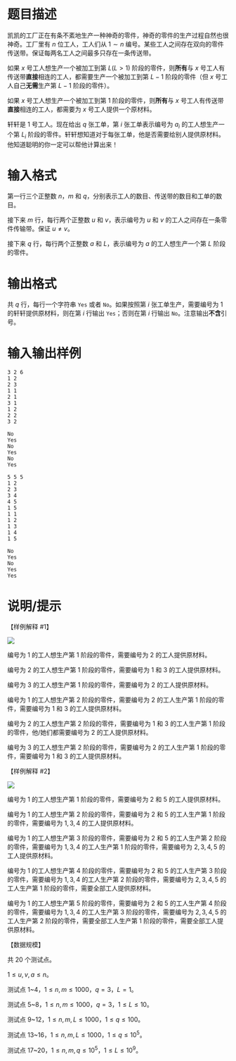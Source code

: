# 题目描述

凯凯的工厂正在有条不紊地生产一种神奇的零件，神奇的零件的生产过程自然也很神奇。工厂里有 $n$ 位工人，工人们从 $1 \sim n$ 编号。某些工人之间存在双向的零件传送带。保证每两名工人之间最多只存在一条传送带。

如果 $x$ 号工人想生产一个被加工到第 $L (L \gt 1)$ 阶段的零件，则**所有**与 $x$ 号工人有传送带**直接**相连的工人，都需要生产一个被加工到第 $L - 1$ 阶段的零件（但 $x$ 号工人自己**无需**生产第 $L - 1$ 阶段的零件）。

如果 $x$ 号工人想生产一个被加工到第 1 阶段的零件，则**所有**与 $x$ 号工人有传送带**直接**相连的工人，都需要为 $x$ 号工人提供一个原材料。

轩轩是 1 号工人。现在给出 $q$ 张工单，第 $i$ 张工单表示编号为 $a_i$ 的工人想生产一个第 $L_i$ 阶段的零件。轩轩想知道对于每张工单，他是否需要给别人提供原材料。他知道聪明的你一定可以帮他计算出来！

# 输入格式

第一行三个正整数 $n$，$m$ 和 $q$，分别表示工人的数目、传送带的数目和工单的数目。

接下来 $m$ 行，每行两个正整数 $u$ 和 $v$，表示编号为 $u$ 和 $v$ 的工人之间存在一条零件传输带。保证 $u \neq v$。

接下来 $q$ 行，每行两个正整数 $a$ 和 $L$，表示编号为 $a$ 的工人想生产一个第 $L$ 阶段的零件。

# 输出格式

共 $q$ 行，每行一个字符串 `Yes` 或者 `No`。如果按照第 $i$ 张工单生产，需要编号为 1 的轩轩提供原材料，则在第 $i$ 行输出 `Yes`；否则在第 $i$ 行输出 `No`。注意输出**不含**引号。

# 输入输出样例

```input1
3 2 6
1 2
2 3
1 1
2 1
3 1
1 2
2 2
3 2
```

```output1
No
Yes
No
Yes
No
Yes
```

```input2
5 5 5
1 2
2 3
3 4
4 5
1 5
1 1
1 2
1 3
1 4
1 5
```

```output2
No
Yes
No
Yes
Yes
```

# 说明/提示

【样例解释 #1】

![](file://1.png)

编号为 1 的工人想生产第 1 阶段的零件，需要编号为 2 的工人提供原材料。

编号为 2 的工人想生产第 1 阶段的零件，需要编号为 1 和 3 的工人提供原材料。

编号为 3 的工人想生产第 1 阶段的零件，需要编号为 2 的工人提供原材料。

编号为 1 的工人想生产第 2 阶段的零件，需要编号为 2 的工人生产第 1 阶段的零件，需要编号为 1 和 3 的工人提供原材料。

编号为 2 的工人想生产第 2 阶段的零件，需要编号为 1 和 3 的工人生产第 1 阶段的零件，他/她们都需要编号为 2 的工人提供原材料。

编号为 3 的工人想生产第 2 阶段的零件，需要编号为 2 的工人生产第 1 阶段的零件，需要编号为 1 和 3 的工人提供原材料。

【样例解释 #2】

![](file://2.png)

编号为 1 的工人想生产第 1 阶段的零件，需要编号为 2 和 5 的工人提供原材料。

编号为 1 的工人想生产第 2 阶段的零件，需要编号为 2 和 5 的工人生产第 1 阶段的零件，需要编号为 $1,3,4$ 的工人提供原材料。

编号为 1 的工人想生产第 3 阶段的零件，需要编号为 2 和 5 的工人生产第 2 阶段的零件，需要编号为 $1,3,4$ 的工人生产第 1 阶段的零件，需要编号为 $2,3,4,5$ 的工人提供原材料。

编号为 1 的工人想生产第 4 阶段的零件，需要编号为 2 和 5 的工人生产第 3 阶段的零件，需要编号为 $1,3,4$ 的工人生产第 2 阶段的零件，需要编号为 $2,3,4,5$ 的工人生产第 1 阶段的零件，需要全部工人提供原材料。

编号为 1 的工人想生产第 5 阶段的零件，需要编号为 2 和 5 的工人生产第 4 阶段的零件，需要编号为 $1,3,4$ 的工人生产第 3 阶段的零件，需要编号为 $2,3,4,5$ 的工人生产第 2 阶段的零件，需要全部工人生产第 1 阶段的零件，需要全部工人提供原材料。

【数据规模】

共 20 个测试点。

$1 \leq u, v, a \leq n$。

测试点 1~4，$1 \leq n, m \leq 1000$，$q = 3$，$L = 1$。

测试点 5~8，$1 \leq n, m \leq 1000$，$q = 3$，$1 \leq L \leq 10$。

测试点 9~12，$1 \leq n, m, L \leq 1000$，$1 \leq q \leq 100$。

测试点 13~16，$1 \leq n, m, L \leq 1000$，$1 \leq q \leq {10}^5$。

测试点 17~20，$1 \leq n, m, q \leq {10}^5$，$1 \leq L \leq {10}^9$。
